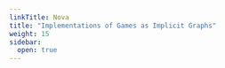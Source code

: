 ```yaml
---
linkTitle: Nova
title: "Implementations of Games as Implicit Graphs"
weight: 15
sidebar:
  open: true
---
```

